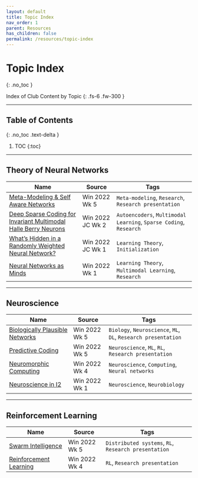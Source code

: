 ```yaml
---
layout: default
title: Topic Index
nav_order: 1
parent: Resources
has_children: false
permalink: /resources/topic-index
---
```


# Topic Index
{: .no_toc }

Index of Club Content by Topic
{: .fs-6 .fw-300 }

---

## Table of Contents
{: .no_toc .text-delta }

1. TOC
{:toc}

---

## Theory of Neural Networks

| Name | Source | Tags |
| --- | --- | --- |
| [Meta-Modeling & Self Aware Networks](https://interactive-intelligence.github.io/files/presentations/win2022/week-5/Biologically%20Informed_Plausible%20Networks%20Presentation.pdf) | Win 2022 Wk 5 | `Meta-modeling`, `Research`, `Research presentation` |
| [Deep Sparse Coding for Invariant Multimodal Halle Berry Neurons](https://interactive-intelligence.github.io/jc/win2022/meeting-2#deep-sparse-coding-for-invariant-multimodal-halle-berry-neurons) | Win 2022 JC Wk 2 | `Autoencoders`, `Multimodal Learning`, `Sparse Coding`, `Research` |
| [What’s Hidden in a Randomly Weighted Neural Network?](https://interactive-intelligence.github.io/jc/win2022/meeting-1#whats-hidden-in-a-randomly-weighted-neural-network) | Win 2022 JC Wk 1 | `Learning Theory`, `Initialization` |
| [Neural Networks as Minds](https://interactive-intelligence.github.io/meetings/win2022/meeting-1#neural-networks-as-minds) | Win 2022 Wk 1 | `Learning Theory`, `Multimodal Learning`, `Research` |

---

## Neuroscience

| Name | Source | Tags |
| --- | --- | --- |
| [Biologically Plausible Networks](https://interactive-intelligence.github.io/meetings/win2022/meeting-5#biologically-informedplausible-networks) | Win 2022 Wk 5 | `Biology`, `Neuroscience`, `ML`, `DL`, `Research presentation` |
| [Predictive Coding](https://interactive-intelligence.github.io/meetings/win2022/meeting-5#predictive-coding) | Win 2022 Wk 5 | `Neuroscience`, `ML`, `RL`, `Research presentation` |
| [Neuromorphic Computing](https://interactive-intelligence.github.io/meetings/win2022/meeting-4#neuromorphic-computing) | Win 2022 Wk 4 | `Neuroscience`, `Computing`, `Neural networks` |
| [Neuroscience in I2](https://interactive-intelligence.github.io/meetings/win2022/meeting-1#neuroscience-in-i2) | Win 2022 Wk 1 | `Neuroscience`, `Neurobiology` |


---

## Reinforcement Learning

| Name | Source | Tags |
| --- | --- | --- |
| [Swarm Intelligence](https://interactive-intelligence.github.io/meetings/win2022/meeting-5#swarm-intelligence) | Win 2022 Wk 5 | `Distributed systems`, `RL`, `Research presentation` |
| [Reinforcement Learning](https://interactive-intelligence.github.io/meetings/win2022/meeting-4#reinforcement-learning) | Win 2022 Wk 4 | `RL`, `Research presentation` |





















